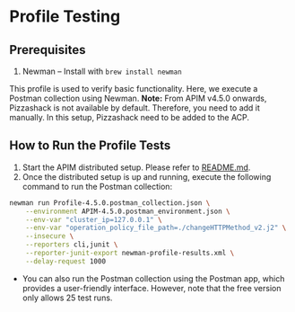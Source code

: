 # Profile Testing

## Prerequisites
1. Newman – Install with `brew install newman`

This profile is used to verify basic functionality. Here, we execute a Postman collection using Newman.
**Note:** From APIM v4.5.0 onwards, Pizzashack is not available by default. Therefore, you need to add it manually. In this setup, Pizzashack need to be added to the ACP.

## How to Run the Profile Tests
1. Start the APIM distributed setup. Please refer to [README.md](../README.md).
2. Once the distributed setup is up and running, execute the following command to run the Postman collection:

```bash
newman run Profile-4.5.0.postman_collection.json \
    --environment APIM-4.5.0.postman_environment.json \
    --env-var "cluster_ip=127.0.0.1" \
    --env-var "operation_policy_file_path=./changeHTTPMethod_v2.j2" \
    --insecure \
    --reporters cli,junit \
    --reporter-junit-export newman-profile-results.xml \
    --delay-request 1000
```

- You can also run the Postman collection using the Postman app, which provides a user-friendly interface. However, note that the free version only allows 25 test runs.
